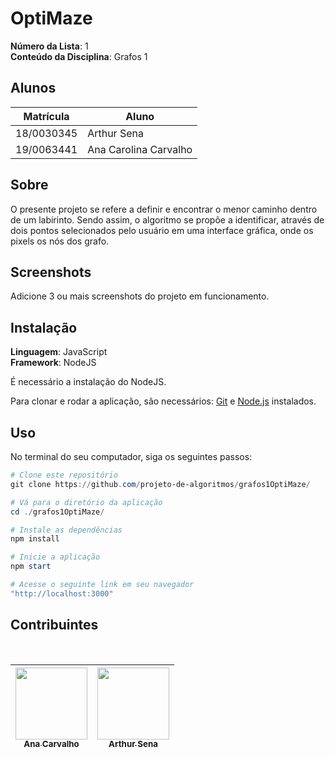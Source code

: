 # OptiMaze

**Número da Lista**: 1<br>
**Conteúdo da Disciplina**: Grafos 1<br>

## Alunos
|Matrícula | Aluno |
| -- | -- |
| 18/0030345  |  Arthur Sena |
| 19/0063441  |  Ana Carolina Carvalho |

## Sobre 
O presente projeto se refere a definir e encontrar o menor caminho dentro de um labirinto. Sendo assim, o algoritmo se propõe a identificar, através de dois pontos selecionados pelo usuário em uma interface gráfica, onde os pixels os nós dos grafo. 

## Screenshots
Adicione 3 ou mais screenshots do projeto em funcionamento.

## Instalação 
**Linguagem**: JavaScript<br>
**Framework**: NodeJS<br>

É necessário a instalação do NodeJS.

Para clonar e rodar a aplicação, são necessários: [Git](https://git-scm.com) e [Node.js](https://nodejs.org/pt-br/) instalados.

## Uso
 
No terminal do seu computador, siga os seguintes passos:


```powershell
# Clone este repositório
git clone https://github.com/projeto-de-algoritmos/grafos1OptiMaze/

# Vá para o diretório da aplicação
cd ./grafos1OptiMaze/

# Instale as dependências
npm install

# Inicie a aplicação
npm start

# Acesse o seguinte link em seu navegador
"http://localhost:3000"
```


## Contribuintes 

<br>

[<img src="https://avatars2.githubusercontent.com/u/9967427?s=400&u=1d2d6cb30ebe846fe9a275e5be16c1ee8cbc07c8&v=4" width=115 > <br> <sub> Ana Carvalho </sub>](https://github.com/anacarolcs)|[<img src="https://avatars1.githubusercontent.com/u/49957403?s=460&u=170776941473671902ffee948e33b4a012829359&v=4" width=115 > <br> <sub> Arthur Sena </sub>](https://github.com/senaarth) |
| :---: | :---: |
